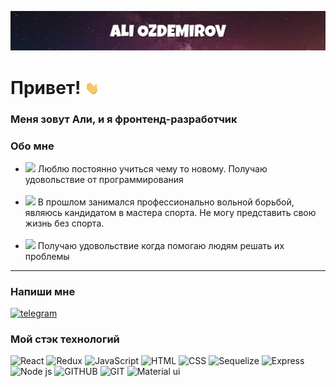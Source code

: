 ![Header](https://github.com/AliOzdemirov/AliOzdemirov/blob/main/assets/Header..png)

# Привет! <img src="https://github.com/AliOzdemirov/AliOzdemirov/blob/main/assets/waving-hand-joypixels.gif" width="25px"/>

### Меня зовут Али, и я фронтенд-разработчик

<h3>Обо мне</h3>
<ul>
  <li>
    <img src="https://cdn1.iconfinder.com/data/icons/data-science-flat-1/64/programming-developer-backend-laptop-algorithm-256.png" style="width:25px"/>
        Люблю постоянно учиться чему то новому. Получаю удовольствие от программирования 
  </li><br/>
  <li>
    <img src="https://st.depositphotos.com/1726008/1572/v/600/depositphotos_15722699-stock-illustration-wrestling-suplay-throw-stylized-vector.jpg" style="width:25px"/>
        В прошлом занимался профессионально вольной борьбой, являюсь кандидатом в мастера спорта. 
        Не могу представить свою жизнь без спорта.
  </li><br/>
  <li>
    <img src="https://thumbs.dreamstime.com/z/%D1%87%D0%B5%D1%80%D0%BD%D0%B0%D1%8F-%D1%82%D0%B2%D1%91%D1%80%D0%B4%D0%B0%D1%8F-%D0%B8%D0%BA%D0%BE%D0%BD%D0%BA%D0%B0-%D0%B4%D0%BB%D1%8F-%D0%B4%D0%B0-%D0%B8-%D0%BD%D0%B0%D1%81%D0%BB%D0%B0%D0%B6%D0%B4%D0%B0%D1%82%D1%8C%D1%81%D1%8F-%D1%81%D1%87%D0%B0%D1%81%D1%82%D0%BB%D0%B8%D0%B2%D0%BE%D0%B3%D0%BE-%D0%BF%D1%83%D0%B7%D1%8B%D1%80%D1%8F-165886850.jpg" style="width:25px"/>
        Получаю удовольствие когда помогаю людям решать их проблемы
  </li>
</ul>
<hr>

<h3>Напиши мне</h3>
<a href="https://t.me/AliOzdemirov"><img src="https://eam.su/wp-content/uploads/tg.png" alt="telegram" height=50/></a>

<h3>Мой стэк технологий</h3>

![React](https://img.shields.io/badge/-React-090909?style=for-the-badge&logo=React)
![Redux](https://img.shields.io/badge/-Redux-090909?style=for-the-badge&logo=Redux)
![JavaScript](https://img.shields.io/badge/-JavaScript-090909?style=for-the-badge&logo=JavaScript)
![HTML](https://img.shields.io/badge/-HTML-090909?style=for-the-badge&logo=HTML5)
![CSS](https://img.shields.io/badge/-CSS-090909?style=for-the-badge&logo=CSS3)
![Sequelize](https://img.shields.io/badge/-Sequelize-090909?style=for-the-badge&logo=Sequelize)
![Express](https://img.shields.io/badge/-Express-090909?style=for-the-badge&logo=Express)
![Node js](https://img.shields.io/badge/-NODEJS-090909?style=for-the-badge&logo=NODE.JS)
![GITHUB](https://img.shields.io/badge/-Github-090909?style=for-the-badge&logo=Github)
![GIT](https://img.shields.io/badge/-GIT-090909?style=for-the-badge&logo=GIT)
![Material ui](https://img.shields.io/badge/-MATERIALUI-090909?style=for-the-badge&logo=mui)
